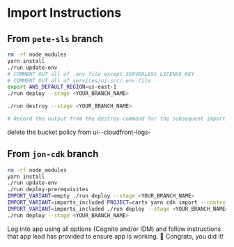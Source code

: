 # Import Instructions

## From `pete-sls` branch

```sh
rm -rf node_modules
yarn install
./run update-env
# COMMENT OUT all of .env file except SERVERLESS_LICENSE_KEY
# COMMENT OUT all of services/ui-src/.env file
export AWS_DEFAULT_REGION=us-east-1
./run deploy --stage <YOUR_BRANCH_NAME>

./run destroy --stage <YOUR_BRANCH_NAME>

# Record the output from the destroy command for the subsequent import

```

delete the bucket policy from ui-<stage>-cloudfront-logs-<account>

## From `jon-cdk` branch

```sh
rm -rf node_modules
yarn install
./run update-env
./run deploy-prerequisites
IMPORT_VARIANT=empty ./run deploy --stage <YOUR_BRANCH_NAME>
IMPORT_VARIANT=imports_included PROJECT=carts yarn cdk import --context stage=<YOUR_BRANCH_NAME> --force
IMPORT_VARIANT=imports_included ./run deploy --stage <YOUR_BRANCH_NAME>
./run deploy --stage <YOUR_BRANCH_NAME>
```

Log into app using all options (Cognito and/or IDM) and follow instructions that app lead has provided to ensure app is working.
:tada: Congrats, you did it!
